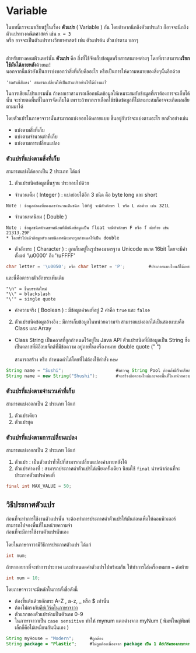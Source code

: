 # Variable
ในบทนี้เราจะมาเรียนรู้ในเรื่อง **ตัวแปร** ( Variable ) กัน โดยถ้าหากนึกถึงตัวแปรแล้ว ก็อาจจะนึกถึงตัวแปรทางคณิตศาสตร์ เช่น `x = 3` 
<br>
หรือ อาจจะเป็นตัวแปรทางวิทยาศาสตร์ เช่น ตัวแปรต้น ตัวแปรตาม บลาๆ
<br><br>

สำหรับทางคอมพิวเตอร์นั้น **ตัวแปร** คือ สิ่งที่ใช้จัดเก็บข้อมูลหรือสารสนเทศต่างๆ โดยที่เราสามารถ**เรียกใช้มันได้ภายหลัง**ด้วยนะ! <br>
นอกจากนี้แล้วยังเป็นการบ่งบอกว่าสิ่งที่เก็บคืออะไร หรือเป็นการให้ความหมายของสิ่งๆนั้นอีกด้วย
<br>
```
'รถคันนี้สีแดง' สามารถเปลี่ยนให้เป็นตัวแปรอย่างไรได้บ้างนะ?
```

ในการเขียนโปรแกรมนั้น ถ้าหากเราสามารถเลือกชนิดข้อมูลให้เหมาะสมกับข้อมูลที่เราต้องการจะเก็บได้นั้น จะช่วยลดพื้นที่ในการจัดเก็บได้
เพราะถ้าหากเราเลือกใช้ชนิดข้อมูลที่ไม่เหมาะสมก็อาจจะเกิดผลเสียตามมาได้

โดยตัวแปรในภาษาจาวานั้นสามารถแบ่งออกได้หลายแบบ ขึ้นอยู่กับว่าจะแบ่งตามอะไร ยกตัวอย่างเช่น
* แบ่งตามสิ่งที่เก็บ
* แบ่งตามจำนวนต่าที่เก็บ
* แบ่งตามการเปลี่ยนแปลง

### ตัวแปรที่แบ่งตามสิ่งที่เก็บ 
สามารถแบ่งได้ออกเป็น 2 ประเภท ได้แก่
1. ตัวแปรชนิดข้อมูลพื้นฐาน ประกอบไปด้วย
* จำนวนเต็ม ( Integer ) : แบ่งย่อยได้อีก 3 ชนิด คือ byte long และ short
```
Note : ข้อมูลค่าคงที่ของเลขจำนวนเต็มชนิด long จะมีตัวอักษร l หรือ L ต่อท้าย เช่น 321L
```
* จำนวนทศนิยม ( Double )
```
Note : ข้อมูลชนิดตัวเลขทศนิยมที่มีชนิดข้อมูลเป็น float จะมีตัวอักษร F หรือ f ต่อท้าย เช่น 21313.29F
* โดยทั่วไปแล้วข้อมูลตัวเลขชนิดทศนิยมจะถูกกำหนดให้เป็น double
```
* ตัวอักขระ ( Character ) : ถูกเก็บอยู่ในรูปของมาตรฐาน Unicode ขนาด 16bit โดยจะมีค่าตั้งแต่ '\u0000' ถึง '\uFFFF'
```java
char letter = '\u0050'; หรือ char letter = 'P';         #ประกาศแบบไหนก็ได้เพราะมีค่าเหมือนกัน
```
และนี่คือตารางตัวอักขระเพิ่มเติม <br>
```
"\n" = ขึ้นบรรทัดใหม่
"\\" = blackslash
"\'" = single quote
```

* ค่าความจริง ( Boolean ) : มีข้อมูลค่าคงที่อยู่ 2 ค่าคือ `true` และ `false`
2. ตัวแปรชนิดข้อมูลอ้างอิง : มีการเก็บข้อมูลในหน่วยความจำ สามารถแบ่งออกได้เป็นสองเเบบคือ Class และ Array
* Class String เป็นคลาสที่ถูกกำหนดไว้อยู่ใน Java API ตัวแปรชนิดที่มีข้อมูลเป็น String ซึ่งเป็นคลาสที่มีอ็อบเจ็กต์ที่มีข้อความ
อยู่ภายในเครื่องหมาย double quote (" ")
<br><br>
สามารถสร้าง หรือ กำหนดค่าได้โดยที่ไม่ต้องใช้คำสั่ง `new`
```java
String name = "Sushi";                    #ตรวจดู String Pool ก่อนถ้ามีก็จะเรียกมาใช้ แต่ถ้าไม่มีก็จะสร้างใหม่
String name = new String("Shushi");       #จะสร้างข้อความใหม่และจองพื้นที่ในหน่วยความจำ
```
### ตัวแปรที่แบ่งตามจำนวนค่าที่เก็บ
สามารถแบ่งออกเป็น 2 ประเภท ได้แก่
1. ตัวแปรเดียว
2. ตัวแปรชุด

### ตัวแปรที่แบ่งตามการเปลี่ยนแปลง
สามารถแบ่งออกเป็น 2 ประเภท ได้แก่
1. ตัวแปร : เป็นตัวแปรทั่วไปที่สามารถเปลี่ยนแปลงค่าภายหลังได้
2. ตัวแปรค่าคงที่ : สามารถประกาศค่าตัวแปรได้เพียงครั้งเดียว นิยมใช้ `final` นำหน้าก่อนที่จะประกาศตัวแปรค่าคงที่
```java
final int MAX_VALUE = 50;
```
## วิธีประกาศตัวแปร
ก่อนที่จะทำการใช้งานตัวแปรนั้น จะต้องทำการประกาศค่าตัวแปรให้มันก่อนเพื่อให้คอมพิวเตอร์สามารถไปจองพื้นที่ในหน่วยความจำ<br>
ก่อนที่จะมีการใช้งานตัวแปรนั่นเอง
<br><br>
โดยในภาษาจาวามีวิธีการประกาศตัวแปร ได้แก่
```java
int num;
```
ถ้าหากอยากที่จะทำการประกาศ และกำหนดดค่าตัวแปรไปพร้อมกัน ให้ทำการใส่เครื่องหมาย `=` ต่อท้าย
```java
int num = 10;
```
โดยภาษาจาวาจะมีหลักในการตั้งชื่อดังนี้
* ต้องขึ้นต้นด้วยอักขระ A-Z , a-z, _ หรือ $ เท่านั้น
* ต้องไม่ตรงกับ[คีย์เวิร์ดในภาษาจาวา](https://en.wikipedia.org/wiki/List_of_Java_keywords)
* ตัวแรกของตัวแปรห้ามป็นตัวเลข 0-9
* ในภาษาจาวาเป็น `case sensitive` ทำให้ mynum แตกต่างจาก myNum ( พิมพ์ใหญ่พิมพ์เล็กก็คือไม่เหมือนกันนั่นเอง )

```java
String myHouse = "Modern";      #ถูกต้อง
String package = "Plastic";     #ไม่ถูกต้องเนื่องจาก package เป็น 1 คีย์เวิร์ดของภาษาจาวา
```
